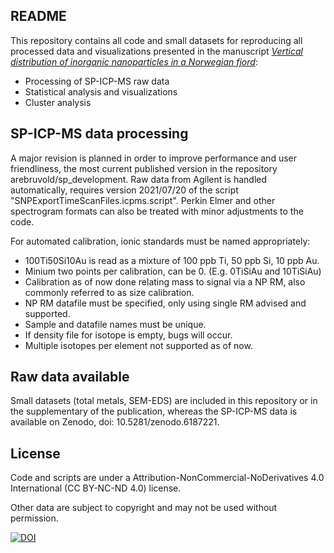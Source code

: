 ## README
This repository contains all code and small datasets for reproducing all processed data and visualizations presented in the manuscript [*Vertical distribution of inorganic nanoparticles in a Norwegian fjord*](https://doi.org/10.1016/j.marenvres.2023.105975):
* Processing of SP-ICP-MS raw data
* Statistical analysis and visualizations
* Cluster analysis

## SP-ICP-MS data processing
A major revision is planned in order to improve performance and user friendliness, the most current published version in the repository arebruvold/sp_development. Raw data from Agilent is handled automatically, requires version 2021/07/20 of the script "SNPExportTimeScanFiles.icpms.script". Perkin Elmer and other spectrogram formats can also be treated with minor adjustments to the code.

For automated calibration, ionic standards must be named appropriately:
- 100Ti50Si10Au is read as a mixture of 100 ppb Ti, 50 ppb Si, 10 ppb Au.
- Minium two points per calibration, can be 0. (E.g. 0TiSiAu and 10TiSiAu)
- Calibration as of now done relating mass to signal via a NP RM, also commonly referred to as size calibration.
- NP RM datafile must be specified, only using single RM advised and supported.
- Sample and datafile names must be unique.
- If density file for isotope is empty, bugs will occur.
- Multiple isotopes per element not supported as of now.

## Raw data available
Small datasets (total metals, SEM-EDS) are included in this repository or in the supplementary of the publication, whereas the SP-ICP-MS data is available on Zenodo, doi: 10.5281/zenodo.6187221.

## License
Code and scripts are under a Attribution-NonCommercial-NoDerivatives 4.0 International (CC BY-NC-ND 4.0) license.

Other data are subject to copyright and may not be used without permission.



[![DOI](https://zenodo.org/badge/461511652.svg)](https://zenodo.org/badge/latestdoi/461511652)

